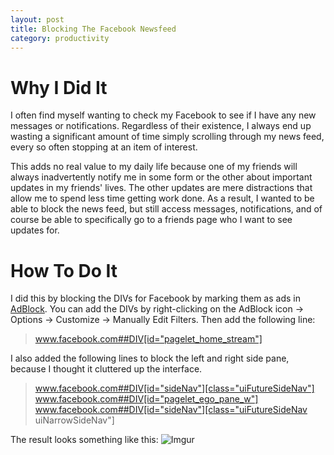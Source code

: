 ```yaml
---
layout: post
title: Blocking The Facebook Newsfeed
category: productivity 
---
```


Why I Did It
============

I often find myself wanting to check my Facebook to see if I have any new messages or notifications. Regardless of their existence, I always end up wasting a significant amount of time simply scrolling through my news feed, every so often stopping at an item of interest. 

This adds no real value to my daily life because one of my friends will always inadvertently notify me in some form or the other about important updates in my friends' lives. The other updates are mere distractions that allow me to spend less time getting work done. As a result, I wanted to be able to block the news feed, but still access messages, notifications, and of course be able to specifically go to a friends page who I want to see updates for. 

How To Do It
============
I did this by blocking the DIVs for Facebook by marking them as ads in [AdBlock]. You can add the DIVs by right-clicking on the AdBlock icon -> Options -> Customize -> Manually Edit Filters.  Then add the following line: 
   > www.facebook.com##DIV[id="pagelet_home_stream"]

I also added the following lines to block the left and right side pane, because I thought it cluttered up the interface. 

   > www.facebook.com##DIV[id="sideNav"][class="uiFutureSideNav"]
   > www.facebook.com##DIV[id="pagelet_ego_pane_w"]
   > www.facebook.com##DIV[id="sideNav"][class="uiFutureSideNav uiNarrowSideNav"]

The result looks something like this: ![Imgur](http://i.imgur.com/TydXWMZ.png?1)

[AdBlock]: https://chrome.google.com/webstore/detail/adblock/gighmmpiobklfepjocnamgkkbiglidom
